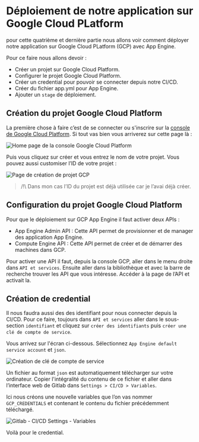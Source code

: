 # Déploiement de notre application sur Google Cloud PLatform

pour cette quatrième et dernière partie nous allons voir comment déployer notre application sur Google Cloud PLatform (GCP) avec App Engine.

Pour ce faire nous allons devoir :
 - Créer un projet sur Google Cloud Platform.
 - Configurer le projet Google Cloud Platform.
 - Créer un credential pour pouvoir se connecter depuis notre CI/CD.
 - Créer du fichier app.yml pour App Engine.
 - Ajouter un `stage` de déploiement.

## Création du projet Google Cloud Platform

La première chose à faire c’est de se connecter ou s'inscrire sur la [console de Google Cloud Platform](https://console.cloud.google.com). Si tout vas bien vous arriverez sur cette page là :

![Home page de la console Google Cloud Platform ](https://storage.googleapis.com/tutos/assets/screenshot-home-page-gcp-console.png)

Puis vous cliquez sur créer et vous entrez le nom de votre projet. Vous pouvez aussi customiser l’ID de votre projet :

![Page de création de projet GCP](https://storage.googleapis.com/tutos/assets/screenshot-create-project-gcp.png)

> /!\ Dans mon cas l’ID du projet est déjà utilisée car je l’avai déjà créer.

## Configuration du projet Google Cloud Platform

Pour que le déploiement sur GCP App Engine il faut activer deux APIs :

 - App Engine Admin API : Cette API permet de provisionner et de manager des application App Engine.
 - Compute Engine API : Cette API permet de créer et de démarrer des machines dans GCP.

Pour activer une API il faut, depuis la console GCP, aller dans le menu droite dans `API et services`. Ensuite aller dans la bibliothèque et avec la barre de recherche trouver les API que vous intéresse. Accéder à la page de l’API et activait la.

## Création de credential

Il nous faudra aussi des des identifiant pour nous connecter depuis la CI/CD. Pour ce faire, toujours dans `API et services` aller dans le sous-section `identifiant` et cliquez sur `créer des identifiants` puis `créer une clé de compte de service`.

Vous arrivez sur l'écran ci-dessous. Sélectionnez `App Engine default service account` et `json`.

![Création de clé de compte de service](screenshot-create-service-key.png)

Un fichier au format `json` est automatiquement télécharger sur votre ordinateur. Copier l'intégralité du contenu de ce fichier et aller dans l’interface web de Gitlab dans `Settings > CI/CD > Variables`.

Ici nous créons une nouvelle variables que l’on vas nommer `GCP_CREDENTIALS` et contenant le contenu du fichier précédemment téléchargé.

![Gitlab - CI/CD Settings - Variables](screenshot-gitlab-ci-cd-settings-variables.png)

Voilà pour le credential.
  
